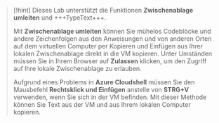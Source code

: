 >[!hint] Dieses Lab unterstützt die Funktionen **Zwischenablage umleiten** und +++TypeText+++.
>
> Mit **Zwischenablage umleiten** können Sie mühelos Codeblöcke und andere Zeichenfolgen aus den Anweisungen und von anderen Orten auf dem virtuellen Computer per Kopieren und Einfügen aus Ihrer lokalen Zwischenablage direkt in die VM kopieren.  Unter Umständen müssen Sie in Ihrem Browser auf **Zulassen** klicken, um den Zugriff auf Ihre lokale Zwischenablage zu erlauben.
>
> Aufgrund eines Problems in **Azure Cloudshell** müssen Sie den Mausbefehl **Rechtsklick und Einfügen** anstelle von **STRG+V** verwenden, wenn Sie sich in der VM befinden.  Mit dieser Methode können Sie Text aus der VM und aus Ihrem lokalen Computer kopieren.